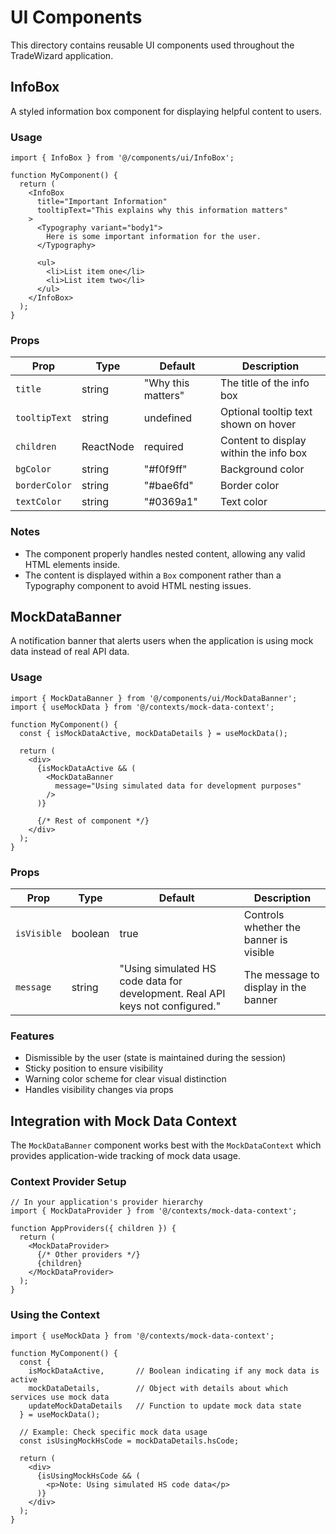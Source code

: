 # UI Components

This directory contains reusable UI components used throughout the TradeWizard application.

## InfoBox

A styled information box component for displaying helpful content to users.

### Usage

```tsx
import { InfoBox } from '@/components/ui/InfoBox';

function MyComponent() {
  return (
    <InfoBox 
      title="Important Information" 
      tooltipText="This explains why this information matters"
    >
      <Typography variant="body1">
        Here is some important information for the user.
      </Typography>
      
      <ul>
        <li>List item one</li>
        <li>List item two</li>
      </ul>
    </InfoBox>
  );
}
```

### Props

| Prop | Type | Default | Description |
|------|------|---------|-------------|
| `title` | string | "Why this matters" | The title of the info box |
| `tooltipText` | string | undefined | Optional tooltip text shown on hover |
| `children` | ReactNode | required | Content to display within the info box |
| `bgColor` | string | "#f0f9ff" | Background color |
| `borderColor` | string | "#bae6fd" | Border color |
| `textColor` | string | "#0369a1" | Text color |

### Notes

- The component properly handles nested content, allowing any valid HTML elements inside.
- The content is displayed within a `Box` component rather than a Typography component to avoid HTML nesting issues.

## MockDataBanner

A notification banner that alerts users when the application is using mock data instead of real API data.

### Usage

```tsx
import { MockDataBanner } from '@/components/ui/MockDataBanner';
import { useMockData } from '@/contexts/mock-data-context';

function MyComponent() {
  const { isMockDataActive, mockDataDetails } = useMockData();
  
  return (
    <div>
      {isMockDataActive && (
        <MockDataBanner 
          message="Using simulated data for development purposes"
        />
      )}
      
      {/* Rest of component */}
    </div>
  );
}
```

### Props

| Prop | Type | Default | Description |
|------|------|---------|-------------|
| `isVisible` | boolean | true | Controls whether the banner is visible |
| `message` | string | "Using simulated HS code data for development. Real API keys not configured." | The message to display in the banner |

### Features

- Dismissible by the user (state is maintained during the session)
- Sticky position to ensure visibility
- Warning color scheme for clear visual distinction
- Handles visibility changes via props

## Integration with Mock Data Context

The `MockDataBanner` component works best with the `MockDataContext` which provides application-wide tracking of mock data usage.

### Context Provider Setup

```tsx
// In your application's provider hierarchy
import { MockDataProvider } from '@/contexts/mock-data-context';

function AppProviders({ children }) {
  return (
    <MockDataProvider>
      {/* Other providers */}
      {children}
    </MockDataProvider>
  );
}
```

### Using the Context

```tsx
import { useMockData } from '@/contexts/mock-data-context';

function MyComponent() {
  const { 
    isMockDataActive,       // Boolean indicating if any mock data is active
    mockDataDetails,        // Object with details about which services use mock data
    updateMockDataDetails   // Function to update mock data state
  } = useMockData();
  
  // Example: Check specific mock data usage
  const isUsingMockHsCode = mockDataDetails.hsCode;
  
  return (
    <div>
      {isUsingMockHsCode && (
        <p>Note: Using simulated HS code data</p>
      )}
    </div>
  );
}
``` 